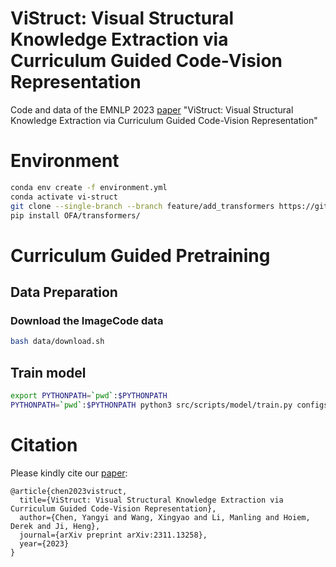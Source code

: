 # ViStruct: Visual Structural Knowledge Extraction via Curriculum Guided Code-Vision Representation
Code and data of the EMNLP 2023 [paper](https://arxiv.org/abs/2311.13258) "ViStruct: Visual Structural Knowledge Extraction via Curriculum Guided Code-Vision Representation"

# Environment
```bash
conda env create -f environment.yml
conda activate vi-struct
git clone --single-branch --branch feature/add_transformers https://github.com/OFA-Sys/OFA.git
pip install OFA/transformers/
```

# Curriculum Guided Pretraining
## Data Preparation
### Download the ImageCode data
```bash
bash data/download.sh
```

## Train model
```bash
export PYTHONPATH=`pwd`:$PYTHONPATH
PYTHONPATH=`pwd`:$PYTHONPATH python3 src/scripts/model/train.py configs/base-concept.yml
```



# Citation

Please kindly cite our [paper](https://arxiv.org/abs/2311.13258):

```
@article{chen2023vistruct,
  title={ViStruct: Visual Structural Knowledge Extraction via Curriculum Guided Code-Vision Representation},
  author={Chen, Yangyi and Wang, Xingyao and Li, Manling and Hoiem, Derek and Ji, Heng},
  journal={arXiv preprint arXiv:2311.13258},
  year={2023}
}
```

